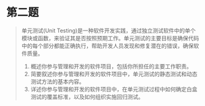 # 第二题

> 单元测试(Unit Testing)是一种软件开发实践，通过独立测试软件中的单个模块或函数，来验证其是否按照预期工作。单元测试的主要目标是确保代码中的每个部分都能正确执行，帮助开发人员发现和修复潜在的错误，确保软件质量。
>
> 1. 概述你参与管理和开发的软件项目，包括你所担任的主要工作职责。
> 2. 简要叙述你参与管理和开发的软件项目中，单元测试的静态测试和动态测试方法的基本内容。
> 3. 详述你参与管理和开发的软件项目中，在单元测试过程中如何确定白盒测试的覆盖标准，以及如何组织实施回归测试。